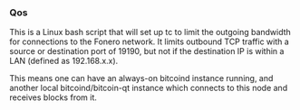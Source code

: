 ### Qos ###

This is a Linux bash script that will set up tc to limit the outgoing bandwidth for connections to the Fonero network. It limits outbound TCP traffic with a source or destination port of 19190, but not if the destination IP is within a LAN (defined as 192.168.x.x).

This means one can have an always-on bitcoind instance running, and another local bitcoind/bitcoin-qt instance which connects to this node and receives blocks from it.
